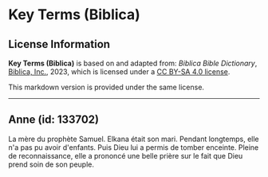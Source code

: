 # Key Terms (Biblica)

## License Information

**Key Terms (Biblica)** is based on and adapted from: _Biblica Bible Dictionary_, [Biblica, Inc.](https://www.biblica.com/), 2023, which is licensed under a [CC BY-SA 4.0 license](https://creativecommons.org/licenses/by-sa/4.0/legalcode.en).

This markdown version is provided under the same license.



--------------------------------

## Anne (id: 133702)

La mère du prophète Samuel. Elkana était son mari. Pendant longtemps, elle n'a pas pu avoir d'enfants. Puis Dieu lui a permis de tomber enceinte. Pleine de reconnaissance, elle a prononcé une belle prière sur le fait que Dieu prend soin de son peuple.


